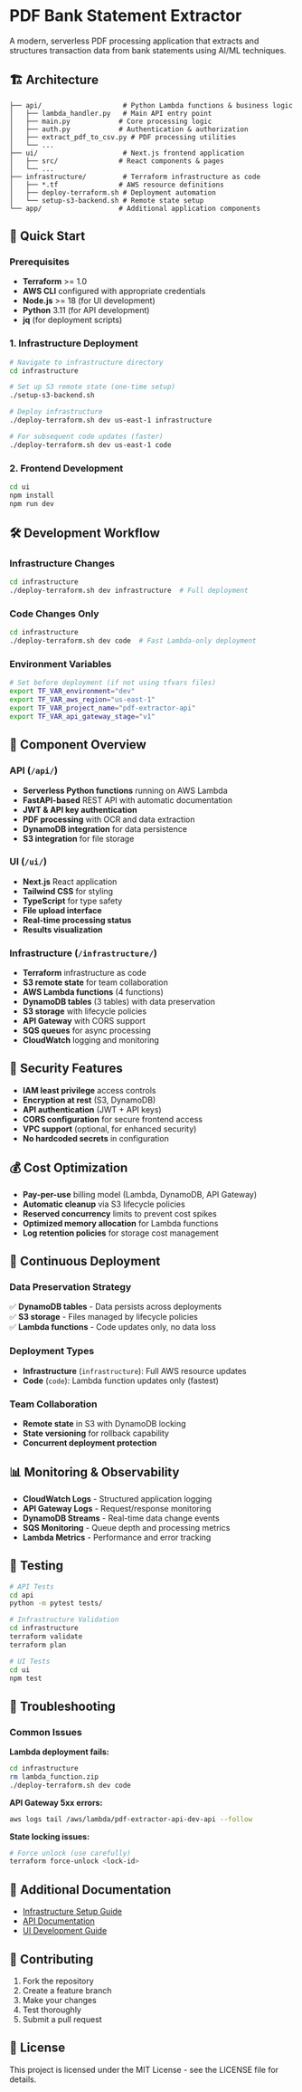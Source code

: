 # PDF Bank Statement Extractor

A modern, serverless PDF processing application that extracts and structures transaction data from bank statements using AI/ML techniques.

## 🏗️ Architecture

```
├── api/                    # Python Lambda functions & business logic
│   ├── lambda_handler.py   # Main API entry point
│   ├── main.py            # Core processing logic
│   ├── auth.py            # Authentication & authorization
│   ├── extract_pdf_to_csv.py # PDF processing utilities
│   └── ...
├── ui/                     # Next.js frontend application
│   ├── src/               # React components & pages
│   └── ...
├── infrastructure/         # Terraform infrastructure as code
│   ├── *.tf               # AWS resource definitions
│   ├── deploy-terraform.sh # Deployment automation
│   └── setup-s3-backend.sh # Remote state setup
└── app/                   # Additional application components
```

## 🚀 Quick Start

### Prerequisites
- **Terraform** >= 1.0
- **AWS CLI** configured with appropriate credentials
- **Node.js** >= 18 (for UI development)
- **Python** 3.11 (for API development)
- **jq** (for deployment scripts)

### 1. Infrastructure Deployment

```bash
# Navigate to infrastructure directory
cd infrastructure

# Set up S3 remote state (one-time setup)
./setup-s3-backend.sh

# Deploy infrastructure
./deploy-terraform.sh dev us-east-1 infrastructure

# For subsequent code updates (faster)
./deploy-terraform.sh dev us-east-1 code
```

### 2. Frontend Development

```bash
cd ui
npm install
npm run dev
```


## 🛠️ Development Workflow

### Infrastructure Changes
```bash
cd infrastructure
./deploy-terraform.sh dev infrastructure  # Full deployment
```

### Code Changes Only
```bash
cd infrastructure
./deploy-terraform.sh dev code  # Fast Lambda-only deployment
```

### Environment Variables
```bash
# Set before deployment (if not using tfvars files)
export TF_VAR_environment="dev"
export TF_VAR_aws_region="us-east-1"
export TF_VAR_project_name="pdf-extractor-api"
export TF_VAR_api_gateway_stage="v1"
```

## 📁 Component Overview

### API (`/api/`)
- **Serverless Python functions** running on AWS Lambda
- **FastAPI-based** REST API with automatic documentation
- **JWT & API key authentication**
- **PDF processing** with OCR and data extraction
- **DynamoDB integration** for data persistence
- **S3 integration** for file storage

### UI (`/ui/`)  
- **Next.js** React application
- **Tailwind CSS** for styling
- **TypeScript** for type safety
- **File upload interface**
- **Real-time processing status**
- **Results visualization**

### Infrastructure (`/infrastructure/`)
- **Terraform** infrastructure as code
- **S3 remote state** for team collaboration
- **AWS Lambda functions** (4 functions)
- **DynamoDB tables** (3 tables) with data preservation
- **S3 storage** with lifecycle policies
- **API Gateway** with CORS support
- **SQS queues** for async processing
- **CloudWatch** logging and monitoring

## 🔐 Security Features

- **IAM least privilege** access controls
- **Encryption at rest** (S3, DynamoDB)
- **API authentication** (JWT + API keys)
- **CORS configuration** for secure frontend access
- **VPC support** (optional, for enhanced security)
- **No hardcoded secrets** in configuration

## 💰 Cost Optimization

- **Pay-per-use** billing model (Lambda, DynamoDB, API Gateway)
- **Automatic cleanup** via S3 lifecycle policies
- **Reserved concurrency** limits to prevent cost spikes
- **Optimized memory allocation** for Lambda functions
- **Log retention policies** for storage cost management

## 🔄 Continuous Deployment

### Data Preservation Strategy
✅ **DynamoDB tables** - Data persists across deployments  
✅ **S3 storage** - Files managed by lifecycle policies  
✅ **Lambda functions** - Code updates only, no data loss  

### Deployment Types
- **Infrastructure** (`infrastructure`): Full AWS resource updates
- **Code** (`code`): Lambda function updates only (fastest)

### Team Collaboration
- **Remote state** in S3 with DynamoDB locking
- **State versioning** for rollback capability
- **Concurrent deployment protection**

## 📊 Monitoring & Observability

- **CloudWatch Logs** - Structured application logging
- **API Gateway Logs** - Request/response monitoring  
- **DynamoDB Streams** - Real-time data change events
- **SQS Monitoring** - Queue depth and processing metrics
- **Lambda Metrics** - Performance and error tracking

## 🧪 Testing

```bash
# API Tests
cd api
python -m pytest tests/

# Infrastructure Validation
cd infrastructure
terraform validate
terraform plan

# UI Tests
cd ui
npm test
```

## 🚨 Troubleshooting

### Common Issues

**Lambda deployment fails:**
```bash
cd infrastructure
rm lambda_function.zip
./deploy-terraform.sh dev code
```

**API Gateway 5xx errors:**
```bash
aws logs tail /aws/lambda/pdf-extractor-api-dev-api --follow
```

**State locking issues:**
```bash
# Force unlock (use carefully)
terraform force-unlock <lock-id>
```

## 📖 Additional Documentation

- [Infrastructure Setup Guide](infrastructure/README.md)
- [API Documentation](api/README.md) 
- [UI Development Guide](ui/README.md)

## 🤝 Contributing

1. Fork the repository
2. Create a feature branch
3. Make your changes
4. Test thoroughly
5. Submit a pull request

## 📄 License

This project is licensed under the MIT License - see the LICENSE file for details.